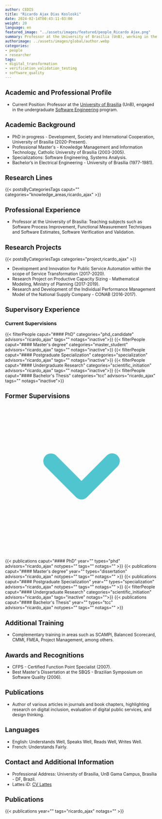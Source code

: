 ```yaml
---
author: CEDIS
title: "Ricardo Ajax Dias Kosloski"
date: 2024-02-14T00:43:11-03:00
weight: 20
language: en
featured_image: "../assets/images/featured/people_Ricardo Ajax.png"
summary: Professor at the University of Brasília (UnB), working in the undergraduate Software Engineering program.
authorimage: ../assets/images/global/author.webp
categories:
- people
- researcher
tags: 
- digital_transformation
- verification_validation_testing
- software_quality
---
```

## Academic and Professional Profile
- Current Position: Professor at the [University of Brasília](https://www.unb.br/) (UnB), engaged in the undergraduate [Software Engineering](http://software.unb.br/) program.
## Academic Background
- PhD in progress - Development, Society and International Cooperation, University of Brasília (2020-Present).
- Professional Master's - Knowledge Management and Information Technology, Catholic University of Brasília (2003-2005).
- Specializations: Software Engineering, Systems Analysis.
- Bachelor’s in Electrical Engineering - University of Brasília (1977-1981).
## Research Lines
{{< postsByCategoriesTags caput="" categories="knowledge_areas,ricardo_ajax" >}}
## Professional Experience
- Professor at the University of Brasília: Teaching subjects such as Software Process Improvement, Functional Measurement Techniques and Software Estimates, Software Verification and Validation.
## Research Projects
{{< postsByCategoriesTags categories="project,ricardo_ajax" >}}
- Development and Innovation for Public Service Automation within the scope of Service Transformation (2017-2020).
- Research Project on Productive Capacity Sizing - Mathematical Modeling, Ministry of Planning (2017-2019).
- Research and Development of the Individual Performance Management Model of the National Supply Company - CONAB (2016-2017).

## Supervisory Experience
### Current Supervisions
{{< filterPeople caput="#### PhD" categories="phd_candidate" advisors="ricardo_ajax" tags="" notags="inactive">}}
{{< filterPeople caput="#### Master's degree" categories="master_student" advisors="ricardo_ajax" tags="" notags="inactive">}}
{{< filterPeople caput="#### Postgraduate Specialization" categories="specialization" advisors="ricardo_ajax" tags="" notags="inactive">}}
{{< filterPeople caput="#### Undergraduate Research" categories="scientific_initiation" advisors="ricardo_ajax" tags="" notags="inactive">}}
{{< filterPeople caput="#### Bachelor's Thesis" categories="tcc" advisors="ricardo_ajax" tags="" notags="inactive">}}

<div id="previous-collaborators" x-data="{ showPrevious: false }">
    <h2 id="former-collaborators-title" @click="showPrevious = !showPrevious" class="text-xl font-bold mb-2 cursor-pointer flex items-center text-primary-900">
      Former Supervisions
      <svg :class="{'rotate-0': !showPrevious, 'rotate-180': showPrevious}" class="ml-2 h-5 w-5 transform transition-transform duration-200" xmlns="http://www.w3.org/2000/svg" viewBox="0 0 20 20" fill="#51C5CF"><path fill-rule="evenodd" d="M5.293 7.293a1 1 0 011.414 0L10 10.586l3.293-3.293a1 1 0 111.414 1.414l-4 4a1 1 0 01-1.414 0l-4-4a1 1 0 010-1.414z" clip-rule="evenodd" /></svg>
    </h2>
    <div x-show="showPrevious" x-cloak>
    {{< publications caput="#### PhD" year="" types="phd" advisors="ricardo_ajax" notypes="" tags="" notags="" >}}
    {{< publications caput="#### Master's degree" year="" types="dissertation" advisors="ricardo_ajax" notypes="" tags="" notags="" >}}
    {{< publications caput="#### Postgraduate Specialization" year="" types="specialization" advisors="ricardo_ajax" notypes="" tags="" notags="" >}}
    {{< filterPeople caput="#### Undergraduate Research" categories="scientific_initiation" advisors="ricardo_ajax" tags="inactive" notags="">}}
    {{< publications caput="#### Bachelor's Thesis" year="" types="tcc" advisors="ricardo_ajax" notypes="" tags="" notags="" >}}
    </div>
  </div>


## Additional Training
- Complementary training in areas such as SCAMPI, Balanced Scorecard, CMMI, FMEA, Project Management, among others.
## Awards and Recognitions
- CFPS - Certified Function Point Specialist (2007).
- Best Master's Dissertation at the SBQS - Brazilian Symposium on Software Quality (2006).
## Publications
- Author of various articles in journals and book chapters, highlighting research on digital inclusion, evaluation of digital public services, and design thinking.
## Languages
- English: Understands Well, Speaks Well, Reads Well, Writes Well.
- French: Understands Fairly.
## Contact and Additional Information
- Professional Address: University of Brasília, UnB Gama Campus, Brasília - DF, Brazil.
- Lattes iD: [CV Lattes](http://lattes.cnpq.br/8309011123228244)

## Publications
{{< publications year="" tags="ricardo_ajax" notags="" >}}
